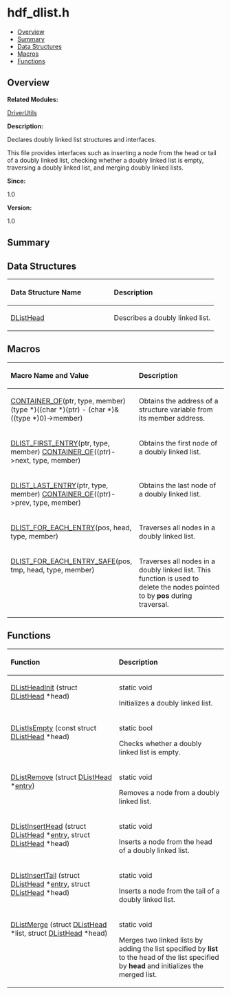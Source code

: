 # hdf\_dlist.h<a name="ZH-CN_TOPIC_0000001054598129"></a>

-   [Overview](#section736120864165627)
-   [Summary](#section700537946165627)
-   [Data Structures](#nested-classes)
-   [Macros](#define-members)
-   [Functions](#func-members)

## **Overview**<a name="section736120864165627"></a>

**Related Modules:**

[DriverUtils](DriverUtils.md)

**Description:**

Declares doubly linked list structures and interfaces. 

This file provides interfaces such as inserting a node from the head or tail of a doubly linked list, checking whether a doubly linked list is empty, traversing a doubly linked list, and merging doubly linked lists.

**Since:**

1.0

**Version:**

1.0

## **Summary**<a name="section700537946165627"></a>

## Data Structures<a name="nested-classes"></a>

<a name="table1841395502165627"></a>
<table><thead align="left"><tr id="row1133649226165627"><th class="cellrowborder" valign="top" width="50%" id="mcps1.1.3.1.1"><p id="p556586659165627"><a name="p556586659165627"></a><a name="p556586659165627"></a>Data Structure Name</p>
</th>
<th class="cellrowborder" valign="top" width="50%" id="mcps1.1.3.1.2"><p id="p1043591379165627"><a name="p1043591379165627"></a><a name="p1043591379165627"></a>Description</p>
</th>
</tr>
</thead>
<tbody><tr id="row1941443457165627"><td class="cellrowborder" valign="top" width="50%" headers="mcps1.1.3.1.1 "><p id="p1180062720165627"><a name="p1180062720165627"></a><a name="p1180062720165627"></a><a href="DListHead.md">DListHead</a></p>
</td>
<td class="cellrowborder" valign="top" width="50%" headers="mcps1.1.3.1.2 "><p id="p1231334759165627"><a name="p1231334759165627"></a><a name="p1231334759165627"></a>Describes a doubly linked list. </p>
</td>
</tr>
</tbody>
</table>

## Macros<a name="define-members"></a>

<a name="table1493436664165627"></a>
<table><thead align="left"><tr id="row1963225656165627"><th class="cellrowborder" valign="top" width="50%" id="mcps1.1.3.1.1"><p id="p498333243165627"><a name="p498333243165627"></a><a name="p498333243165627"></a>Macro Name and Value</p>
</th>
<th class="cellrowborder" valign="top" width="50%" id="mcps1.1.3.1.2"><p id="p289972871165627"><a name="p289972871165627"></a><a name="p289972871165627"></a>Description</p>
</th>
</tr>
</thead>
<tbody><tr id="row1554451755165627"><td class="cellrowborder" valign="top" width="50%" headers="mcps1.1.3.1.1 "><p id="p1599420504165627"><a name="p1599420504165627"></a><a name="p1599420504165627"></a><a href="DriverUtils.md#ga818b9cca761fe7bc18e4e417da772976">CONTAINER_OF</a>(ptr, type, member)   (type *)((char *)(ptr) - (char *)&amp;((type *)0)-&gt;member)</p>
</td>
<td class="cellrowborder" valign="top" width="50%" headers="mcps1.1.3.1.2 "><p id="p1063984414165627"><a name="p1063984414165627"></a><a name="p1063984414165627"></a>Obtains the address of a structure variable from its member address. </p>
</td>
</tr>
<tr id="row2028371877165627"><td class="cellrowborder" valign="top" width="50%" headers="mcps1.1.3.1.1 "><p id="p552908058165627"><a name="p552908058165627"></a><a name="p552908058165627"></a><a href="DriverUtils.md#ga203de9c01fefc8bbbae746685794cfcc">DLIST_FIRST_ENTRY</a>(ptr, type, member)   <a href="DriverUtils.md#ga818b9cca761fe7bc18e4e417da772976">CONTAINER_OF</a>((ptr)-&gt;next, type, member)</p>
</td>
<td class="cellrowborder" valign="top" width="50%" headers="mcps1.1.3.1.2 "><p id="p311029301165627"><a name="p311029301165627"></a><a name="p311029301165627"></a>Obtains the first node of a doubly linked list. </p>
</td>
</tr>
<tr id="row662313354165627"><td class="cellrowborder" valign="top" width="50%" headers="mcps1.1.3.1.1 "><p id="p783840849165627"><a name="p783840849165627"></a><a name="p783840849165627"></a><a href="DriverUtils.md#ga25ac08cc864bd59050f7e2ca77df1f23">DLIST_LAST_ENTRY</a>(ptr, type, member)   <a href="DriverUtils.md#ga818b9cca761fe7bc18e4e417da772976">CONTAINER_OF</a>((ptr)-&gt;prev, type, member)</p>
</td>
<td class="cellrowborder" valign="top" width="50%" headers="mcps1.1.3.1.2 "><p id="p1660835897165627"><a name="p1660835897165627"></a><a name="p1660835897165627"></a>Obtains the last node of a doubly linked list. </p>
</td>
</tr>
<tr id="row39684662165627"><td class="cellrowborder" valign="top" width="50%" headers="mcps1.1.3.1.1 "><p id="p875887414165627"><a name="p875887414165627"></a><a name="p875887414165627"></a><a href="DriverUtils.md#ga2b53b2bcf35b8cfb32e429cacbcc0a8d">DLIST_FOR_EACH_ENTRY</a>(pos, head, type, member)</p>
</td>
<td class="cellrowborder" valign="top" width="50%" headers="mcps1.1.3.1.2 "><p id="p1401517525165627"><a name="p1401517525165627"></a><a name="p1401517525165627"></a>Traverses all nodes in a doubly linked list. </p>
</td>
</tr>
<tr id="row7587792165627"><td class="cellrowborder" valign="top" width="50%" headers="mcps1.1.3.1.1 "><p id="p2038089420165627"><a name="p2038089420165627"></a><a name="p2038089420165627"></a><a href="DriverUtils.md#ga8e6f49c1fed85c031f29e8acce377ea0">DLIST_FOR_EACH_ENTRY_SAFE</a>(pos, tmp, head, type, member)</p>
</td>
<td class="cellrowborder" valign="top" width="50%" headers="mcps1.1.3.1.2 "><p id="p455010189165627"><a name="p455010189165627"></a><a name="p455010189165627"></a>Traverses all nodes in a doubly linked list. This function is used to delete the nodes pointed to by <strong id="b123119334165627"><a name="b123119334165627"></a><a name="b123119334165627"></a>pos</strong> during traversal. </p>
</td>
</tr>
</tbody>
</table>

## Functions<a name="func-members"></a>

<a name="table1838318761165627"></a>
<table><thead align="left"><tr id="row1131798703165627"><th class="cellrowborder" valign="top" width="50%" id="mcps1.1.3.1.1"><p id="p372096971165627"><a name="p372096971165627"></a><a name="p372096971165627"></a>Function</p>
</th>
<th class="cellrowborder" valign="top" width="50%" id="mcps1.1.3.1.2"><p id="p1512667745165627"><a name="p1512667745165627"></a><a name="p1512667745165627"></a>Description</p>
</th>
</tr>
</thead>
<tbody><tr id="row719192897165627"><td class="cellrowborder" valign="top" width="50%" headers="mcps1.1.3.1.1 "><p id="p280470882165627"><a name="p280470882165627"></a><a name="p280470882165627"></a><a href="DriverUtils.md#ga0a86a18ad591f485663834799dd38dea">DListHeadInit</a> (struct <a href="DListHead.md">DListHead</a> *head)</p>
</td>
<td class="cellrowborder" valign="top" width="50%" headers="mcps1.1.3.1.2 "><p id="p164666892165627"><a name="p164666892165627"></a><a name="p164666892165627"></a>static void </p>
<p id="p416751403165627"><a name="p416751403165627"></a><a name="p416751403165627"></a>Initializes a doubly linked list. </p>
</td>
</tr>
<tr id="row372064275165627"><td class="cellrowborder" valign="top" width="50%" headers="mcps1.1.3.1.1 "><p id="p1490275977165627"><a name="p1490275977165627"></a><a name="p1490275977165627"></a><a href="DriverUtils.md#ga9b4053294ad63f0bdacb4841a14ba208">DListIsEmpty</a> (const struct <a href="DListHead.md">DListHead</a> *head)</p>
</td>
<td class="cellrowborder" valign="top" width="50%" headers="mcps1.1.3.1.2 "><p id="p1423769086165627"><a name="p1423769086165627"></a><a name="p1423769086165627"></a>static bool </p>
<p id="p772596634165627"><a name="p772596634165627"></a><a name="p772596634165627"></a>Checks whether a doubly linked list is empty. </p>
</td>
</tr>
<tr id="row1115559084165627"><td class="cellrowborder" valign="top" width="50%" headers="mcps1.1.3.1.1 "><p id="p1960849135165627"><a name="p1960849135165627"></a><a name="p1960849135165627"></a><a href="DriverUtils.md#ga42d23fa1f55097bae91664c5e4a78e1e">DListRemove</a> (struct <a href="DListHead.md">DListHead</a> *<a href="entry.md">entry</a>)</p>
</td>
<td class="cellrowborder" valign="top" width="50%" headers="mcps1.1.3.1.2 "><p id="p1121209127165627"><a name="p1121209127165627"></a><a name="p1121209127165627"></a>static void </p>
<p id="p140450068165627"><a name="p140450068165627"></a><a name="p140450068165627"></a>Removes a node from a doubly linked list. </p>
</td>
</tr>
<tr id="row352826413165627"><td class="cellrowborder" valign="top" width="50%" headers="mcps1.1.3.1.1 "><p id="p466473573165627"><a name="p466473573165627"></a><a name="p466473573165627"></a><a href="DriverUtils.md#ga60e796c868630dd403ef4fdcc60c12e8">DListInsertHead</a> (struct <a href="DListHead.md">DListHead</a> *<a href="entry.md">entry</a>, struct <a href="DListHead.md">DListHead</a> *head)</p>
</td>
<td class="cellrowborder" valign="top" width="50%" headers="mcps1.1.3.1.2 "><p id="p1976619480165627"><a name="p1976619480165627"></a><a name="p1976619480165627"></a>static void </p>
<p id="p1269977845165627"><a name="p1269977845165627"></a><a name="p1269977845165627"></a>Inserts a node from the head of a doubly linked list. </p>
</td>
</tr>
<tr id="row1884798005165627"><td class="cellrowborder" valign="top" width="50%" headers="mcps1.1.3.1.1 "><p id="p2114951067165627"><a name="p2114951067165627"></a><a name="p2114951067165627"></a><a href="DriverUtils.md#gaa1d386162f8f6401fe8ac6d70d237517">DListInsertTail</a> (struct <a href="DListHead.md">DListHead</a> *<a href="entry.md">entry</a>, struct <a href="DListHead.md">DListHead</a> *head)</p>
</td>
<td class="cellrowborder" valign="top" width="50%" headers="mcps1.1.3.1.2 "><p id="p1245173653165627"><a name="p1245173653165627"></a><a name="p1245173653165627"></a>static void </p>
<p id="p557148196165627"><a name="p557148196165627"></a><a name="p557148196165627"></a>Inserts a node from the tail of a doubly linked list. </p>
</td>
</tr>
<tr id="row228721574165627"><td class="cellrowborder" valign="top" width="50%" headers="mcps1.1.3.1.1 "><p id="p406625092165627"><a name="p406625092165627"></a><a name="p406625092165627"></a><a href="DriverUtils.md#gac4acad10a7c49cc4b2d773aedbfa1e11">DListMerge</a> (struct <a href="DListHead.md">DListHead</a> *list, struct <a href="DListHead.md">DListHead</a> *head)</p>
</td>
<td class="cellrowborder" valign="top" width="50%" headers="mcps1.1.3.1.2 "><p id="p807404672165627"><a name="p807404672165627"></a><a name="p807404672165627"></a>static void </p>
<p id="p544063750165627"><a name="p544063750165627"></a><a name="p544063750165627"></a>Merges two linked lists by adding the list specified by <strong id="b774776004165627"><a name="b774776004165627"></a><a name="b774776004165627"></a>list</strong> to the head of the list specified by <strong id="b100067757165627"><a name="b100067757165627"></a><a name="b100067757165627"></a>head</strong> and initializes the merged list. </p>
</td>
</tr>
</tbody>
</table>

